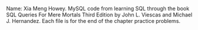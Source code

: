Name: Xia Meng Howey.
MySQL code from learning SQL through the book SQL Queries For Mere Mortals Third Edition by John L. Viescas and Michael J. Hernandez. 
Each file is for the end of the chapter practice problems.
